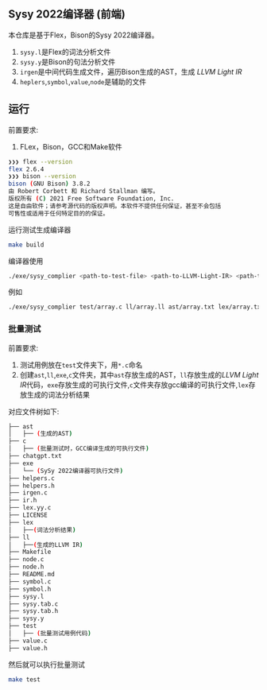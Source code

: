 ## Sysy 2022编译器 (前端)
本仓库是基于Flex，Bison的Sysy 2022编译器。

1. `sysy.l`是Flex的词法分析文件
2. `sysy.y`是Bison的句法分析文件
4. `irgen`是中间代码生成文件，遍历Bison生成的AST，生成 *LLVM Light IR*
5. `heplers`,`symbol`,`value`,`node`是辅助的文件

## 运行
前置要求:

1. FLex，Bison，GCC和Make软件
```bash
❯❯❯ flex --version
flex 2.6.4
❯❯❯ bison --version
bison (GNU Bison) 3.8.2
由 Robert Corbett 和 Richard Stallman 编写。
版权所有 (C) 2021 Free Software Foundation, Inc.
这是自由软件；请参考源代码的版权声明。本软件不提供任何保证，甚至不会包括
可售性或适用于任何特定目的的保证。
```
运行测试生成编译器
```bash
make build
```

编译器使用
```bash
./exe/sysy_complier <path-to-test-file> <path-to-LLVM-Light-IR> <path-to-AST> <path-to-lex>
```

例如
```bash
./exe/sysy_complier test/array.c ll/array.ll ast/array.txt lex/array.txt
```

### 批量测试
前置要求:
1. 测试用例放在`test`文件夹下，用`*.c`命名
2. 创建`ast`,`ll`,`exe`,`c`文件夹，其中`ast`存放生成的AST，`ll`存放生成的*LLVM Light IR*代码，`exe`存放生成的可执行文件,`c`文件夹存放gcc编译的可执行文件,`lex`存放生成的词法分析结果

对应文件树如下:
```bash
├── ast
│   ├── (生成的AST)
├── c
│   ├── (批量测试时，GCC编译生成的可执行文件)
├── chatgpt.txt
├── exe
│   └── (SySy 2022编译器可执行文件)
├── helpers.c
├── helpers.h
├── irgen.c
├── ir.h
├── lex.yy.c
├── LICENSE
├── lex
│   ├──(词法分析结果)
├── ll
│   ├──(生成的LLVM IR)
├── Makefile
├── node.c
├── node.h
├── README.md
├── symbol.c
├── symbol.h
├── sysy.l
├── sysy.tab.c
├── sysy.tab.h
├── sysy.y
├── test
│   ├── (批量测试用例代码)
├── value.c
├── value.h
```

然后就可以执行批量测试
```bash
make test
```